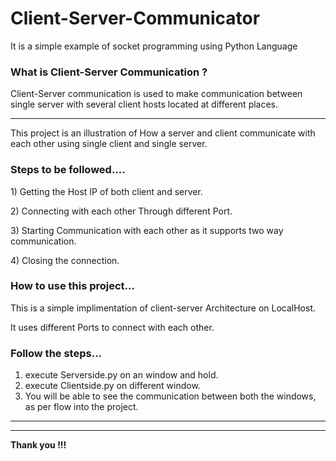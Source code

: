 # Client-Server-Communicator 
It is a simple example of socket programming using Python Language
<strong><h3> What is Client-Server Communication ?</h3></strong>
Client-Server communication is used to make communication between single server with several client hosts located at different places.
<hr>
<p>This project is an illustration of How a server and client communicate with each other using single client and single server. </p>
<strong><h3>Steps to be followed....</h3></strong>
<p>1) Getting the Host IP of both client and server.</p>
<p>2) Connecting with each other Through different Port. </p>
<p>3) Starting Communication with each other as it supports two way communication.</p>
<p>4) Closing the connection.</p>

<strong><h3>How to use this project...</h3></strong>
<p> This is a simple implimentation of client-server Architecture on LocalHost.</p>
<p> It uses different Ports to connect with each other.</p>

<strong><h3>Follow the steps...</h3></strong>
1) execute Serverside.py on an window and hold.
2) execute Clientside.py on different window.
3) You will be able to see the communication between both the windows, as per flow into the project.

<hr><hr>


<strong> Thank you !!!</strong>
